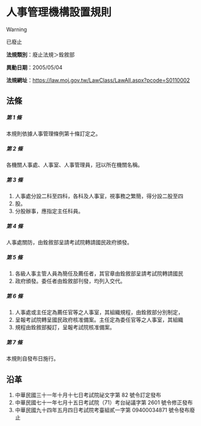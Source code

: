 # 人事管理機構設置規則
> [!WARNING]
> 已廢止

**法規類別**：廢止法規＞銓敘部

**異動日期**：2005/05/04  

**法規網址**：https://law.moj.gov.tw/LawClass/LawAll.aspx?pcode=S0110002



## 法條
##### 第 1 條
本規則依據人事管理條例第十條訂定之。

##### 第 2 條
各機關人事處、人事室、人事管理員，冠以所在機關名稱。

##### 第 3 條
1. 人事處分設二科至四科，各科及人事室，視事務之繁簡，得分設二股至四
1. 股。
1. 分股辦事，應指定主任科員。

##### 第 4 條
人事處關防，由銓敘部呈請考試院轉請國民政府頒發。

##### 第 5 條
1. 各級人事主管人員為簡任及薦任者，其官章由銓敘部呈請考試院轉請國民
1. 政府頒發。委任者由銓敘部刊發，均列入交代。

##### 第 6 條
1. 人事處或主任定為薦任官等之人事室，其組織規程，由銓敘部分別制定，
1. 呈報考試院轉呈國民政府核准備案。主任定為委任官等之人事室，其組織
1. 規程由銓敘部擬訂，呈報考試院核准備案。

##### 第 7 條
本規則自發布日施行。

## 沿革
1. 中華民國三十一年十月十七日考試院祕文字第 82 號令訂定發布
1. 中華民國七十一年七月十五日考試院（71）考台祕議字第 2601 號令修正發布
1. 中華民國九十四年五月四日考試院考臺組貳一字第 09400034871  號令發布廢止
